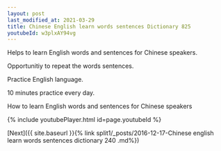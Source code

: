 ```yaml
---
layout: post
last_modified_at: 2021-03-29
title: Chinese English learn words sentences Dictionary 825 
youtubeId: w3plxAY94vg
---
```

 
 
Helps to learn English words and sentences for Chinese speakers.

Opportunitiy to repeat the words sentences. 

Practice English language. 
 
10 minutes practice every day. 
 
How to learn English words and sentences for Chinese speakers 
 
{% include youtubePlayer.html id=page.youtubeId %}
 
 
[Next]({{ site.baseurl }}{% link  split1/_posts/2016-12-17-Chinese english learn words sentences dictionary 240 .md%})
 
